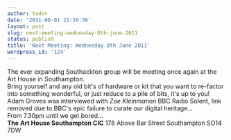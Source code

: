 ```yaml
---
author: tudor
date: '2011-06-01 21:30:36'
layout: post
slug: next-meeting-wednesday-8th-june-2011
status: publish
title: 'Next Meeting: Wednesday 8th June 2011'
wordpress_id: '124'
---
```


The ever expanding Southackton group will be meeting once again at the
Art House in Southampton. \
 Bring yourself and any old bit's of hardware or kit that you want to
re-factor into something wonderful, or just reduce to a pile of bits,
it's up to you! \
 Adam Groves was interviewed with *Zoe Kleinman*on BBC Radio Solent,
link removed due to BBC's epic failure to curate our digital heritage...
\
 From 7.30pm until we get bored... \
 **The Art House Southampton CIC** 178 Above Bar Street Southampton SO14
7DW
